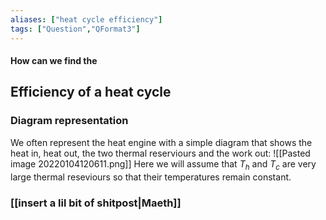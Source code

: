 ```yaml
---
aliases: ["heat cycle efficiency"]
tags: ["Question","QFormat3"]
---
```


#### How can we find the
## Efficiency of a heat cycle
### Diagram representation
We often represent the heat engine with a simple diagram that shows the heat in, heat out, the two thermal reserviours and the work out:
![[Pasted image 20220104120611.png]]
Here we will assume that $T_h$ and $T_c$ are very large thermal reseviours so that their temperatures remain constant.

### [[insert a lil bit of shitpost|Maeth]]
